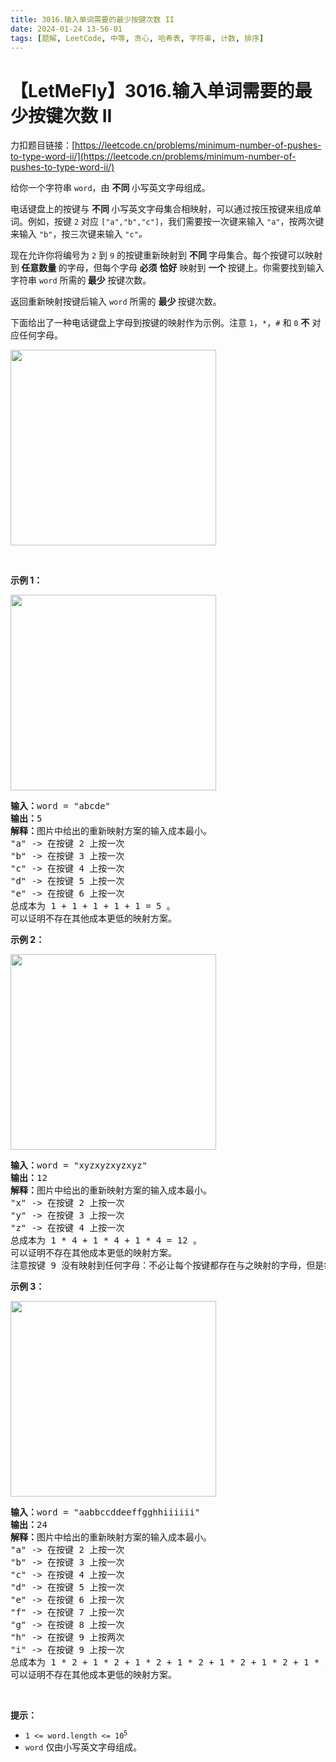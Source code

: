 ```yaml
---
title: 3016.输入单词需要的最少按键次数 II
date: 2024-01-24 13-56-01
tags: [题解, LeetCode, 中等, 贪心, 哈希表, 字符串, 计数, 排序]
---
```


# 【LetMeFly】3016.输入单词需要的最少按键次数 II

力扣题目链接：[https://leetcode.cn/problems/minimum-number-of-pushes-to-type-word-ii/](https://leetcode.cn/problems/minimum-number-of-pushes-to-type-word-ii/)

<p>给你一个字符串 <code>word</code>，由 <strong>不同 </strong>小写英文字母组成。</p>

<p>电话键盘上的按键与 <strong>不同 </strong>小写英文字母集合相映射，可以通过按压按键来组成单词。例如，按键 <code>2</code> 对应 <code>["a","b","c"]</code>，我们需要按一次键来输入 <code>"a"</code>，按两次键来输入 <code>"b"</code>，按三次键来输入 <code>"c"</code><em>。</em></p>

<p>现在允许你将编号为 <code>2</code> 到 <code>9</code> 的按键重新映射到 <strong>不同 </strong>字母集合。每个按键可以映射到<strong> 任意数量 </strong>的字母，但每个字母 <strong>必须</strong> <strong>恰好</strong> 映射到 <strong>一个 </strong>按键上。你需要找到输入字符串 <code>word</code> 所需的<strong> 最少 </strong>按键次数。</p>

<p>返回重新映射按键后输入 <code>word</code> 所需的 <strong>最少 </strong>按键次数。</p>

<p>下面给出了一种电话键盘上字母到按键的映射作为示例。注意 <code>1</code>，<code>*</code>，<code>#</code> 和 <code>0</code> <strong>不</strong> 对应任何字母。</p>
<img alt="" src="https://assets.leetcode.com/uploads/2023/12/26/keypaddesc.png" style="width: 329px; height: 313px;" />
<p>&nbsp;</p>

<p><strong class="example">示例 1：</strong></p>
<img alt="" src="https://assets.leetcode.com/uploads/2023/12/26/keypadv1e1.png" style="width: 329px; height: 313px;" />
<pre>
<strong>输入：</strong>word = "abcde"
<strong>输出：</strong>5
<strong>解释：</strong>图片中给出的重新映射方案的输入成本最小。
"a" -&gt; 在按键 2 上按一次
"b" -&gt; 在按键 3 上按一次
"c" -&gt; 在按键 4 上按一次
"d" -&gt; 在按键 5 上按一次
"e" -&gt; 在按键 6 上按一次
总成本为 1 + 1 + 1 + 1 + 1 = 5 。
可以证明不存在其他成本更低的映射方案。
</pre>

<p><strong class="example">示例 2：</strong></p>
<img alt="" src="https://assets.leetcode.com/uploads/2023/12/26/keypadv2e2.png" style="width: 329px; height: 313px;" />
<pre>
<strong>输入：</strong>word = "xyzxyzxyzxyz"
<strong>输出：</strong>12
<strong>解释：</strong>图片中给出的重新映射方案的输入成本最小。
"x" -&gt; 在按键 2 上按一次
"y" -&gt; 在按键 3 上按一次
"z" -&gt; 在按键 4 上按一次
总成本为 1 * 4 + 1 * 4 + 1 * 4 = 12 。
可以证明不存在其他成本更低的映射方案。
注意按键 9 没有映射到任何字母：不必让每个按键都存在与之映射的字母，但是每个字母都必须映射到按键上。
</pre>

<p><strong class="example">示例 3：</strong></p>
<img alt="" src="https://assets.leetcode.com/uploads/2023/12/27/keypadv2.png" style="width: 329px; height: 313px;" />
<pre>
<strong>输入：</strong>word = "aabbccddeeffgghhiiiiii"
<strong>输出：</strong>24
<strong>解释：</strong>图片中给出的重新映射方案的输入成本最小。
"a" -&gt; 在按键 2 上按一次
"b" -&gt; 在按键 3 上按一次
"c" -&gt; 在按键 4 上按一次
"d" -&gt; 在按键 5 上按一次
"e" -&gt; 在按键 6 上按一次
"f" -&gt; 在按键 7 上按一次
"g" -&gt; 在按键 8 上按一次
"h" -&gt; 在按键 9 上按两次
"i" -&gt; 在按键 9 上按一次
总成本为 1 * 2 + 1 * 2 + 1 * 2 + 1 * 2 + 1 * 2 + 1 * 2 + 1 * 2 + 2 * 2 + 6 * 1 = 24 。
可以证明不存在其他成本更低的映射方案。
</pre>

<p>&nbsp;</p>

<p><strong>提示：</strong></p>

<ul>
	<li><code>1 &lt;= word.length &lt;= 10<sup>5</sup></code></li>
	<li><code>word</code> 仅由小写英文字母组成。</li>
</ul>


    